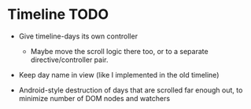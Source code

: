 # Timeline TODO

 * Give timeline-days its own controller

    * Maybe move the scroll logic there too, or to a separate directive/controller pair.

 * Keep day name in view (like I implemented in the old timeline)

 * Android-style destruction of days that are scrolled far enough out, to minimize
   number of DOM nodes and watchers
